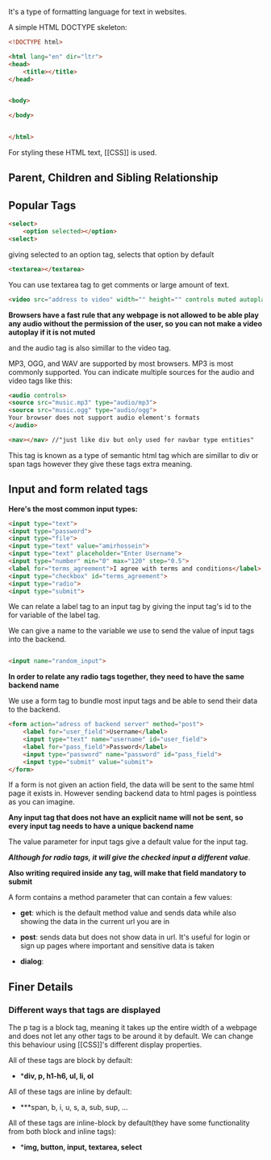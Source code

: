 It's a type of formatting language for text in websites.


A simple HTML DOCTYPE skeleton:

```HTML
<!DOCTYPE html>

<html lang="en" dir="ltr">
<head>
	<title></title>
</head>


<body>

</body>


</html>
```

For styling these HTML text, [[CSS]] is used.
## Parent, Children and Sibling Relationship





## Popular Tags

```HTML
<select>
	<option selected></option> 
<select>
```

giving selected to an option tag, selects that option by default

```HTML
<textarea></textarea>
```

You can use textarea tag to get comments or large amount of text.

```HTML
<video src="address to video" width="" height="" controls muted autoplay loop></video>
```

**Browsers have a fast rule that any webpage is not allowed to be able play any audio without the permission of the user, so you can not make a video autoplay if it is not muted**

and the audio tag is also simillar to the video tag.

MP3, OGG, and WAV are supported by most browsers. MP3 is most commonly supported.
You can indicate multiple sources for the audio and video tags like this:

```HTML
<audio controls>
<source src="music.mp3" type="audio/mp3">
<source src="music.ogg" type="audio/ogg">
Your browser does not support audio element's formats
</audio>
```

```HTML
<nav></nav> //"just like div but only used for navbar type entities"
```

This tag is known as a type of semantic html tag which are simillar to div or span tags however they give these tags extra meaning.
## Input and form related tags

**Here's the most common input types:**

```HTML
<input type="text">
<input type="password">
<input type="file">
<input type="text" value="amirhossein">
<input type="text" placeholder="Enter Username">
<input type="number" min="0" max="120" step="0.5">
<label for="terms_agreement">I agree with terms and conditions</label>
<input type="checkbox" id="terms_agreement">
<input type="radio">
<input type="submit">
```

We can relate a label tag to an input tag by giving the input tag's id to the for variable of the label tag.

We can give a name to the variable we use to send the value of input tags into the backend.

```HTML

<input name="random_input">
```

**In order to relate any radio tags together, they need to have the same backend name**

We use a form tag to bundle most input tags and be able to send their data to the backend.

```HTML
<form action="adress of backend server" method="post">
	<label for="user_field">Username</label>
	<input type="text" name="username" id="user_field">
	<label for="pass_field">Password</label>
	<input type="password" name="password" id="pass_field">
	<input type="submit" value="submit">
</form>
```

If a form is not given an action field, the data will be sent to the same html page it exists in. However sending backend data to html pages is pointless as you can imagine.

**Any input tag that does not have an explicit name will not be sent, so every input tag needs to have a unique backend name**

The value parameter for input tags give a default value for the input tag. 

***Although for radio tags, it will give the checked input a different value***.

**Also writing required inside any tag, will make that field mandatory to submit**

A form contains a method parameter that can contain a few values:

* **get**: which is the default method value and sends data while also showing the data in the current url you are in

* **post**: sends data but does not show data in url. It's useful for login or sign up pages where important and sensitive data is taken

* **dialog**: 

## Finer Details

### Different ways that tags are displayed 

The p tag is a block tag, meaning it takes up the entire width of a webpage and does not let any other tags to be around it by default. We can change this behaviour using [[CSS]]'s different display properties. 

All of these tags are block by default:

* ***div, p, h1-h6, ul, li,  ol**

All of these tags are inline by default:

* ***span, b, i, u, s, a, sub, sup, ...

All of these tags are inline-block by default(they have some functionality from both block and inline tags):

* ***img, button, input, textarea, select**




